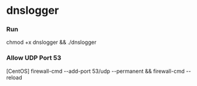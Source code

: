 # dnslogger

### Run
chmod +x dnslogger && ./dnslogger

### Allow UDP Port 53
[CentOS] firewall-cmd --add-port 53/udp --permanent && firewall-cmd --reload
